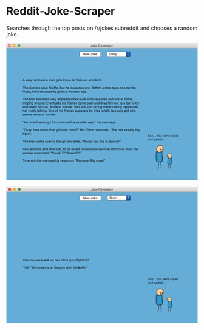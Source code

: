 # Reddit-Joke-Scraper

Searches through the top posts on /r/jokes subreddit and chooses a random joke.

![Example of a long joke](long_joke.png)

![Example of a short joke](short_joke.png)
